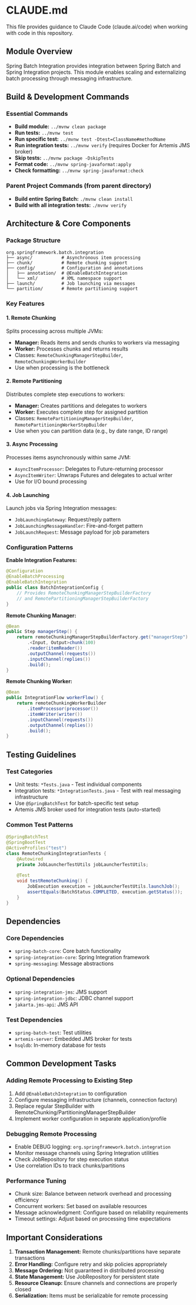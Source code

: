 # CLAUDE.md

This file provides guidance to Claude Code (claude.ai/code) when working with code in this repository.

## Module Overview

Spring Batch Integration provides integration between Spring Batch and Spring Integration projects. This module enables scaling and externalizing batch processing through messaging infrastructure.

## Build & Development Commands

### Essential Commands
- **Build module:** `../mvnw clean package`
- **Run tests:** `../mvnw test`
- **Run specific test:** `../mvnw test -Dtest=ClassName#methodName`
- **Run integration tests:** `../mvnw verify` (requires Docker for Artemis JMS broker)
- **Skip tests:** `../mvnw package -DskipTests`
- **Format code:** `../mvnw spring-javaformat:apply`
- **Check formatting:** `../mvnw spring-javaformat:check`

### Parent Project Commands (from parent directory)
- **Build entire Spring Batch:** `./mvnw clean install`
- **Build with all integration tests:** `./mvnw verify`

## Architecture & Core Components

### Package Structure
```
org.springframework.batch.integration
├── async/           # Asynchronous item processing
├── chunk/           # Remote chunking support
├── config/          # Configuration and annotations
│   ├── annotation/  # @EnableBatchIntegration
│   └── xml/         # XML namespace support
├── launch/          # Job launching via messages
└── partition/       # Remote partitioning support
```

### Key Features

#### 1. Remote Chunking
Splits processing across multiple JVMs:
- **Manager:** Reads items and sends chunks to workers via messaging
- **Worker:** Processes chunks and returns results
- Classes: `RemoteChunkingManagerStepBuilder`, `RemoteChunkingWorkerBuilder`
- Use when processing is the bottleneck

#### 2. Remote Partitioning
Distributes complete step executions to workers:
- **Manager:** Creates partitions and delegates to workers
- **Worker:** Executes complete step for assigned partition
- Classes: `RemotePartitioningManagerStepBuilder`, `RemotePartitioningWorkerStepBuilder`
- Use when you can partition data (e.g., by date range, ID range)

#### 3. Async Processing
Processes items asynchronously within same JVM:
- `AsyncItemProcessor`: Delegates to Future-returning processor
- `AsyncItemWriter`: Unwraps Futures and delegates to actual writer
- Use for I/O bound processing

#### 4. Job Launching
Launch jobs via Spring Integration messages:
- `JobLaunchingGateway`: Request/reply pattern
- `JobLaunchingMessageHandler`: Fire-and-forget pattern
- `JobLaunchRequest`: Message payload for job parameters

### Configuration Patterns

**Enable Integration Features:**
```java
@Configuration
@EnableBatchProcessing
@EnableBatchIntegration
public class BatchIntegrationConfig {
    // Provides RemoteChunkingManagerStepBuilderFactory
    // and RemotePartitioningManagerStepBuilderFactory
}
```

**Remote Chunking Manager:**
```java
@Bean
public Step managerStep() {
    return remoteChunkingManagerStepBuilderFactory.get("managerStep")
        .<Input, Output>chunk(100)
        .reader(itemReader())
        .outputChannel(requests())
        .inputChannel(replies())
        .build();
}
```

**Remote Chunking Worker:**
```java
@Bean
public IntegrationFlow workerFlow() {
    return remoteChunkingWorkerBuilder
        .itemProcessor(processor())
        .itemWriter(writer())
        .inputChannel(requests())
        .outputChannel(replies())
        .build();
}
```

## Testing Guidelines

### Test Categories
- Unit tests: `*Tests.java` - Test individual components
- Integration tests: `*IntegrationTests.java` - Test with real messaging infrastructure
- Use `@SpringBatchTest` for batch-specific test setup
- Artemis JMS broker used for integration tests (auto-started)

### Common Test Patterns
```java
@SpringBatchTest
@SpringBootTest
@ActiveProfiles("test")
class RemoteChunkingIntegrationTests {
    @Autowired
    private JobLauncherTestUtils jobLauncherTestUtils;
    
    @Test
    void testRemoteChunking() {
        JobExecution execution = jobLauncherTestUtils.launchJob();
        assertEquals(BatchStatus.COMPLETED, execution.getStatus());
    }
}
```

## Dependencies

### Core Dependencies
- `spring-batch-core`: Core batch functionality
- `spring-integration-core`: Spring Integration framework
- `spring-messaging`: Message abstractions

### Optional Dependencies
- `spring-integration-jms`: JMS support
- `spring-integration-jdbc`: JDBC channel support
- `jakarta.jms-api`: JMS API

### Test Dependencies
- `spring-batch-test`: Test utilities
- `artemis-server`: Embedded JMS broker for tests
- `hsqldb`: In-memory database for tests

## Common Development Tasks

### Adding Remote Processing to Existing Step
1. Add `@EnableBatchIntegration` to configuration
2. Configure messaging infrastructure (channels, connection factory)
3. Replace regular StepBuilder with RemoteChunking/PartitioningManagerStepBuilder
4. Implement worker configuration in separate application/profile

### Debugging Remote Processing
- Enable DEBUG logging: `org.springframework.batch.integration`
- Monitor message channels using Spring Integration utilities
- Check JobRepository for step execution status
- Use correlation IDs to track chunks/partitions

### Performance Tuning
- Chunk size: Balance between network overhead and processing efficiency
- Concurrent workers: Set based on available resources
- Message acknowledgment: Configure based on reliability requirements
- Timeout settings: Adjust based on processing time expectations

## Important Considerations

1. **Transaction Management:** Remote chunks/partitions have separate transactions
2. **Error Handling:** Configure retry and skip policies appropriately
3. **Message Ordering:** Not guaranteed in distributed processing
4. **State Management:** Use JobRepository for persistent state
5. **Resource Cleanup:** Ensure channels and connections are properly closed
6. **Serialization:** Items must be serializable for remote processing